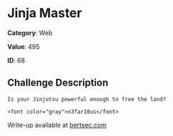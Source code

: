 # Jinja Master
**Category**: Web

**Value**: 495

**ID**: 68

## Challenge Description
```
Is your Jinjutsu powerful enough to free the land?

<font color="gray">n3far10us</font>
```

Write-up available at [bertsec.com](https://bertsec.com)
